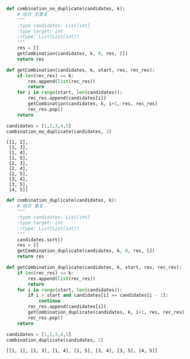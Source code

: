 ```python
def combination_no_duplicate(candidates, k):
    # 组合 无重复
    """
    :type candidates: List[int]
    :type target: int
    :rtype: List[List[int]]
    """
    res = []
    getCombination(candidates, k, 0, res, [])
    return res

def getCombination(candidates, k, start, res, rec_res):
    if len(rec_res) == k:
        res.append(list(rec_res))
        return
    for i in range(start, len(candidates)):
        rec_res.append(candidates[i])
        getCombination(candidates, k, i+1, res, rec_res)
        rec_res.pop()
    return
```


```python
candidates = [1,2,3,4,5]
combination_no_duplicate(candidates, 2)
```




    [[1, 2],
     [1, 3],
     [1, 4],
     [1, 5],
     [2, 3],
     [2, 4],
     [2, 5],
     [3, 4],
     [3, 5],
     [4, 5]]




```python
def combination_duplicate(candidates, k):
    # 组合 重复
    """
    :type candidates: List[int]
    :type target: int
    :rtype: List[List[int]]
    """
    candidates.sort()
    res = []
    getCombination_duplicate(candidates, k, 0, res, [])
    return res

def getCombination_duplicate(candidates, k, start, res, rec_res):
    if len(rec_res) == k:
        res.append(list(rec_res))
        return
    for i in range(start, len(candidates)):
        if i > start and candidates[i] == candidates[i - 1]:
            continue
        rec_res.append(candidates[i])
        getCombination_duplicate(candidates, k, i+1, res, rec_res)
        rec_res.pop()
    return
```


```python
candidates = [1,1,3,4,5]
combination_duplicate(candidates, 2)
```

    [[1, 1], [1, 3], [1, 4], [1, 5], [3, 4], [3, 5], [4, 5]]

